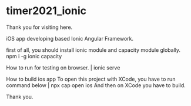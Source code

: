 # timer2021_ionic

Thank you for visiting here.

iOS app developing based Ionic Angular Framework.

first of all, you should install ionic module and capacity module globally.
npm i -g ionic capacity

How to run for testing on browser.
| ionic serve

How to build ios app
To open this project with XCode, you have to run command below
| npx cap open ios
And then on XCode you have to build.

Thank you.
